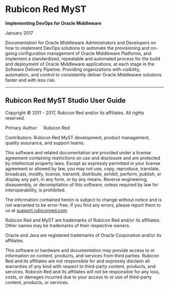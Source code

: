 # Rubicon Red MyST
**Implementing DevOps for Oracle Middleware**

January 2017

Documentation for Oracle Middleware Administrators and Developers on how to implement DevOps solutions to automate the provisioning and on-going configuration management of Oracle Middleware Platforms, and implement a standardized, repeatable and automated process for the build and deployment of Oracle Middleware applications, at each stage in the Software Delivery Pipeline. Providing organizations with visibility, automation, and control to consistently deliver Oracle Middleware solutions faster and with less risk.

-----

## Rubicon Red MyST Studio User Guide

Copyright © 2011 - 2017, Rubicon Red and/or its affiliates. All rights reserved.

Primary Author:  Rubicon Red

Contributors:    Rubicon Red MyST development, product management, quality assurance, and support teams.

This software and related documentation are provided under a license agreement containing restrictions on use and disclosure and are protected by intellectual property laws. Except as expressly permitted in your license agreement or allowed by law, you may not use, copy, reproduce, translate, broadcast, modify, license, transmit, distribute, exhibit, perform, publish, or display any part, in any form, or by any means. Reverse engineering, disassembly, or decompilation of this software, unless required by law for interoperability, is prohibited.

The information contained herein is subject to change without notice and is not warranted to be error-free. If you find any errors, please report them to us at [support.rubiconred.com](http://support.rubiconred.com).

Rubicon Red and MyST are trademarks of Rubicon Red and/or its affiliates. Other names may be trademarks of their respective owners.

Oracle and Java are registered trademarks of Oracle Corporation and/or its affiliates.

This software or hardware and documentation may provide access to or information on content, products, and services from third parties. Rubicon Red and its affiliates are not responsible for and expressly disclaim all warranties of any kind with respect to third-party content, products, and services. Rubicon Red and its affiliates will not be responsible for any loss, costs, or damages incurred due to your access to or use of third-party content, products, or services.
